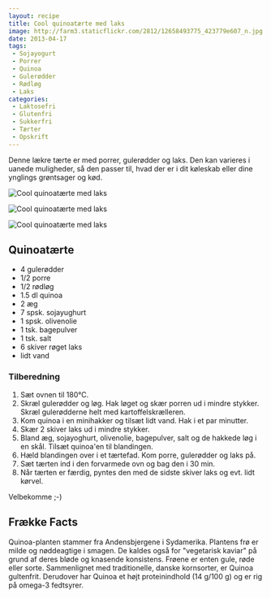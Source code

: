 ```yaml
---
layout: recipe
title: Cool quinoatærte med laks
image: http://farm3.staticflickr.com/2812/12658493775_423779e607_n.jpg
date: 2013-04-17
tags:
 - Sojayogurt
 - Porrer
 - Quinoa
 - Gulerødder
 - Rødløg
 - Laks
categories:
 - Laktosefri
 - Glutenfri
 - Sukkerfri
 - Tærter
 - Opskrift
---
```


Denne lækre tærte er med porrer, gulerødder og laks. Den kan varieres i
uanede muligheder, så den passer til, hvad der er i dit køleskab eller dine
ynglings grøntsager og kød.

![Cool quinoatærte med laks](http://farm3.staticflickr.com/2812/12658493775_423779e607.jpg)

![Cool quinoatærte med laks](http://farm4.staticflickr.com/3763/12658624223_e300268dcf.jpg)

![Cool quinoatærte med laks](http://farm8.staticflickr.com/7434/12658493635_3d0847d19c.jpg)

## Quinoatærte

- 4 gulerødder
- 1/2 porre
- 1/2 rødløg
- 1.5 dl quinoa
- 2 æg
- 7 spsk. sojayughurt
- 1 spsk. olivenolie
- 1 tsk. bagepulver
- 1 tsk. salt
- 6 skiver røget laks
- lidt vand

### Tilberedning

1. Sæt ovnen til 180°C.
2. Skræl gulerødder og løg. Hak løget og skær porren ud i mindre stykker. Skræl gulerødderne helt med kartoffelskrælleren.
3. Kom quinoa i en minihakker og tilsæt lidt vand. Hak i et par minutter.
4. Skær 2 skiver laks ud i mindre stykker.
5. Bland æg, sojayoghurt, olivenolie, bagepulver, salt og de hakkede løg i en skål. Tilsæt quinoa'en til blandingen.
6. Hæld blandingen over i et tærtefad. Kom porre, gulerødder og laks på.
7. Sæt tærten ind i den forvarmede ovn og bag den i 30 min.
8. Når tærten er færdig, pyntes den med de sidste skiver laks og evt. lidt kørvel.

Velbekomme ;-)

## Frække Facts

Quinoa-planten stammer fra Andensbjergene i Sydamerika. Plantens frø er milde og
nøddeagtige i smagen. De kaldes også for "vegetarisk kaviar" på grund af deres
bløde og knasende konsistens. Frøene er enten gule, røde eller
sorte. Sammenlignet med traditionelle, danske kornsorter, er Quinoa gultenfrit.
Derudover har Quinoa et højt proteinindhold (14 g/100 g) og er rig på omega-3
fedtsyrer.
